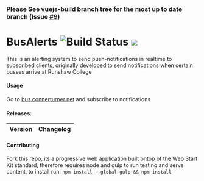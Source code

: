 ### Please See [vuejs-build branch tree](https://github.com/connerturner/BusAlerts/tree/vuejs-build) for the most up to date branch (Issue [#9](https://github.com/connerturner/BusAlerts/issues/9))

# BusAlerts ![Build Status](https://travis-ci.com/connerturner/BusAlerts.svg?token=KtJesj9V6hiqZUPPS2J4&branch=master) ![](https://img.shields.io/badge/Project%20Status-not%20finished-red.svg)

This is an alerting system to send push-notifications in realtime to subscribed clients, originally developed to send notifications when certain busses arrive at Runshaw College

#### Usage
Go to [bus.connerturner.net](http://bus.connerturner.net) and subscribe to notifications

#### Releases:
Version | Changelog |
:---:|:---:|

#### Contributing
Fork this repo, its a progressive web application built ontop of the Web Start Kit standard, therefore requires node and gulp to run testing and serve content, to install run:
`npm install --global gulp && npm install`

